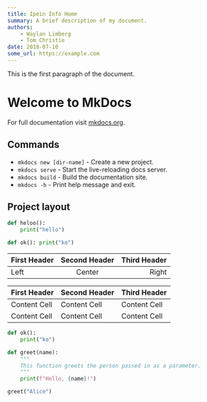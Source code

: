 ```yaml
---
title: Ipein Info Home
summary: A brief description of my document.
authors:
    - Waylan Limberg
    - Tom Christie
date: 2018-07-10
some_url: https://example.com
---
```

This is the first paragraph of the document.
# Welcome to MkDocs

For full documentation visit [mkdocs.org](https://www.mkdocs.org).

## Commands

* `mkdocs new [dir-name]` - Create a new project.
* `mkdocs serve` - Start the live-reloading docs server.
* `mkdocs build` - Build the documentation site.
* `mkdocs -h` - Print help message and exit.

## Project layout

```python
def heloo():
    print("hello")
```





```python
def ok(): print("ko")
```

First Header | Second Header | Third Header
:----------- |:-------------:| -----------:
Left         | Center        | Right


| First Header | Second Header | Third Header |
| ------------ | ------------- | ------------ |
| Content Cell | Content Cell  | Content Cell |
| Content Cell | Content Cell  | Content Cell |



```python
def ok(): 
    print("ko")
```




```python
def greet(name):
    """
    This function greets the person passed in as a parameter.
    """
    print(f"Hello, {name}!")

greet("Alice")
```

